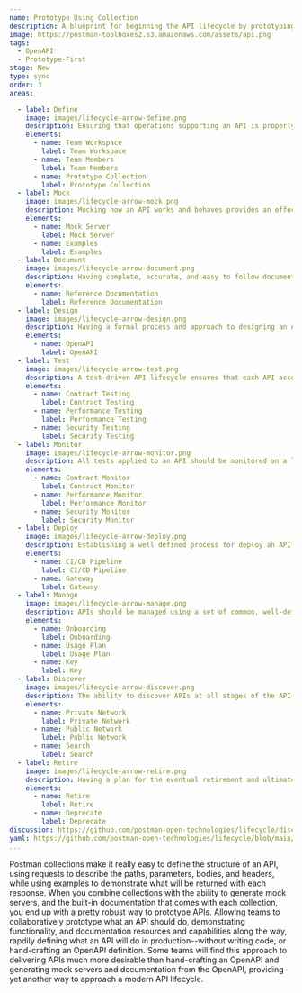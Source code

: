 ```yaml
---
name: Prototype Using Collection
description: A blueprint for beginning the API lifecycle by prototyping an API using a Postman collection.
image: https://postman-toolboxes2.s3.amazonaws.com/assets/api.png
tags:
  - OpenAPI
  - Prototype-First
stage: New
type: sync
order: 3
areas: 

  - label: Define
    image: images/lifecycle-arrow-define.png
    description: Ensuring that operations supporting an API is properly defined, as well as what is needed to properly design and bring an API to life. A little planning and organization at this step of an APIs journey can go a long way towards ensuring the overall health and velocity of an API, and the applications that depend on this internal, partner, or public API.
    elements:
      - name: Team Workspace
        label: Team Workspace
      - name: Team Members
        label: Team Members        
      - name: Prototype Collection
        label: Prototype Collection       
  - label: Mock
    image: images/lifecycle-arrow-mock.png
    description: Mocking how an API works and behaves provides an effective way for teams to collaborate, communicate, and iterate as part of the design of an API, but also is something that can be used as part of testing, or just providing a sandbox environment for API consumers to learn before they actually begin working with any API in production.
    elements:
      - name: Mock Server
        label: Mock Server
      - name: Examples
        label: Examples 
  - label: Document
    image: images/lifecycle-arrow-document.png
    description: Having complete, accurate, and easy to follow document is essential for all APIs, helping alleviate the number one pain point for API consumers when it comes to onboarding with an API, as well as expanding the number of API paths an application puts to work, making API documentation one of the most important areas of the API lifecycle.
    elements:
      - name: Reference Documentation
        label: Reference Documentation   
  - label: Design
    image: images/lifecycle-arrow-design.png
    description: Having a formal process and approach to designing an API helps establish consistency and the precision of APIs in production, ensuring that APIs are developed using common patterns across an industry, and within an organization, establishing known practices for shaping the surface area and behaviors of APIs that applications are depending upon.
    elements:
      - name: OpenAPI
        label: OpenAPI   
  - label: Test
    image: images/lifecycle-arrow-test.png
    description: A test-driven API lifecycle ensures that each API accomplishes the intended purpose it was developed for, providing manual and automated ways to ensure an API hasn't changed unexpectedly, is as performant as required, and meets the security expectations of everyone involved, helping establish a high quality of service consistently across all APIs.
    elements:
      - name: Contract Testing
        label: Contract Testing   
      - name: Performance Testing
        label: Performance Testing   
      - name: Security Testing
        label: Security Testing  
  - label: Monitor
    image: images/lifecycle-arrow-monitor.png
    description: All tests applied to an API should be monitored on a logical schedule and from relevant geographic regions, monitoring that APIs aren't breaking their contract, falling below their agreed upon service level agreement (SLA), or becoming a security risk, helping automate the quality of service across APIs in a way that allows teams to be as productive as possible.
    elements:
      - name: Contract Monitor
        label: Contract Monitor   
      - name: Performance Monitor
        label: Performance Monitor   
      - name: Security Monitor
        label: Security Monitor 
  - label: Deploy
    image: images/lifecycle-arrow-deploy.png
    description: Establishing a well defined process for deploy an API helps teams deploy new APIs, as well as each future iteration of an API in a consistent and repeatable way, making sure APIs are deployed using known development, staging, production, other agreed upon stages that actively put to work the other elements like documentation, testing, while contributing to observability. 
    elements:
      - name: CI/CD Pipeline
        label: CI/CD Pipeline
      - name: Gateway
        label: Gateway     
  - label: Manage
    image: images/lifecycle-arrow-manage.png
    description: APIs should be managed using a set of common, well-defined policies that define and govern how APIs are access via all stages of the lifecycle, and ensure that every API has relevant authentication, rate limits, logging, and other essential aspects of managing APIs at scale, helping strike a balance between making APIs accessible and the privacy and security concerns that exist.
    elements:
      - name: Onboarding
        label: Onboarding
      - name: Usage Plan
        label: Usage Plan    
      - name: Key
        label: Key  
  - label: Discover
    image: images/lifecycle-arrow-discover.png
    description: The ability to discover APIs at all stages of the API lifecycle is key to reduce redundancy across operations, helping teams find existing APIs before they develop new ones, and properly match API consumers with the right APIs, supporting documentation, relevant workflows, and the feedback loops that exist as part of the operation of APIs internally within the enterprise, or externally with 3rd party developers.
    elements:
      - name: Private Network
        label: Private Network   
      - name: Public Network
        label: Public Network   
      - name: Search
        label: Search                  
  - label: Retire
    image: images/lifecycle-arrow-retire.png
    description: Having a plan for the eventual retirement and ultimate deprecation of an API, or for specific paths or versions of an API should be a part of every API lifecycle, even when there is no plan for deprecation there should be a process in place for setting expectations for how long an API will be supported, as well as formal process to follow once retirement comes into view on the horizon.     
    elements:
      - name: Retire
        label: Retire  
      - name: Deprecate
        label: Deprecate    
discussion: https://github.com/postman-open-technologies/lifecycle/discussions/16
yaml: https://github.com/postman-open-technologies/lifecycle/blob/main/_blueprints/prototype-using-collection.md   
...
```

Postman collections make it really easy to define the structure of an API, using requests to describe the paths, parameters, bodies, and headers, while using examples to demonstrate what will be returned with each response. When you combine collections with the ability to generate mock servers, and the built-in documentation that comes with each collection, you end up with a pretty robust way to prototype APIs. Allowing teams to collaboratively prototype what an API should do, demonstrating functionality, and documentation resources and capabilities along the way, rapdily defining what an API will do in production--without writing code, or hand-crafting an OpenAPI definition. Some teams will find this approach to delivering APIs much more desirable than hand-crafting an OpenAPI and generating mock servers and documentation from the OpenAPI, providing yet another way to approach a modern API lifecycle.